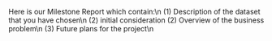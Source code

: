 Here is our Milestone Report which contain:\n
(1) Description of the dataset that you have chosen\n
(2) initial consideration
(2) Overview of the business problem\n
(3) Future plans for the project\n
